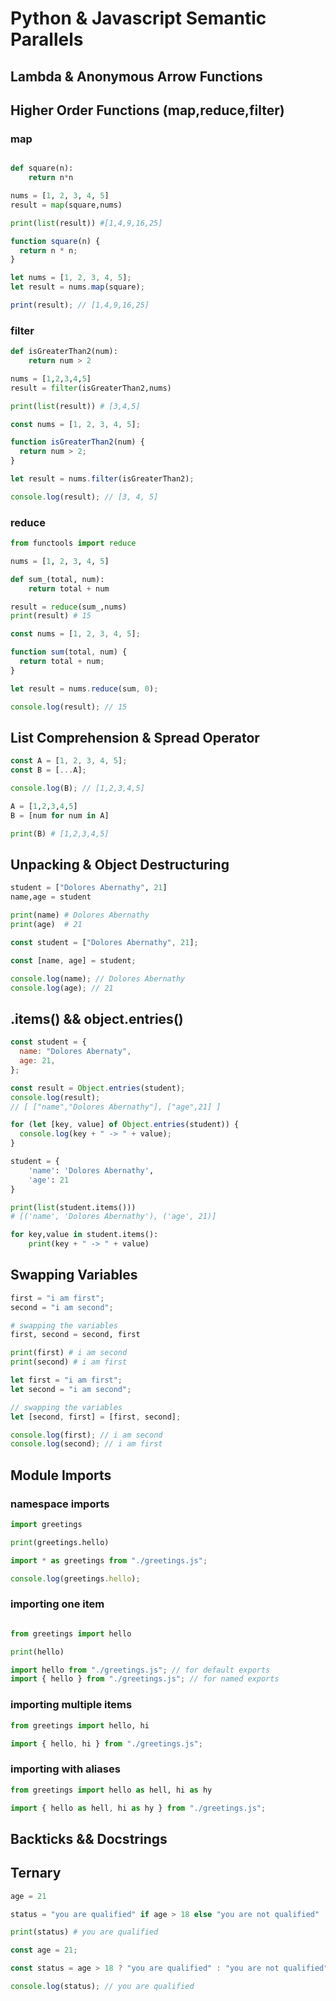 # Python & Javascript Semantic Parallels

## Lambda & Anonymous Arrow Functions

## Higher Order Functions (map,reduce,filter)

### map

```py

def square(n):
    return n*n

nums = [1, 2, 3, 4, 5]
result = map(square,nums)

print(list(result)) #[1,4,9,16,25]

```

```js
function square(n) {
  return n * n;
}

let nums = [1, 2, 3, 4, 5];
let result = nums.map(square);

print(result); // [1,4,9,16,25]
```

### filter

```py
def isGreaterThan2(num):
    return num > 2

nums = [1,2,3,4,5]
result = filter(isGreaterThan2,nums)

print(list(result)) # [3,4,5]
```

```js
const nums = [1, 2, 3, 4, 5];

function isGreaterThan2(num) {
  return num > 2;
}

let result = nums.filter(isGreaterThan2);

console.log(result); // [3, 4, 5]
```

### reduce

```py
from functools import reduce

nums = [1, 2, 3, 4, 5]

def sum_(total, num):
    return total + num

result = reduce(sum_,nums)
print(result) # 15
```

```js
const nums = [1, 2, 3, 4, 5];

function sum(total, num) {
  return total + num;
}

let result = nums.reduce(sum, 0);

console.log(result); // 15
```

## List Comprehension & Spread Operator

```js
const A = [1, 2, 3, 4, 5];
const B = [...A];

console.log(B); // [1,2,3,4,5]
```

```py
A = [1,2,3,4,5]
B = [num for num in A]

print(B) # [1,2,3,4,5]
```

## Unpacking & Object Destructuring

```py
student = ["Dolores Abernathy", 21]
name,age = student

print(name) # Dolores Abernathy
print(age)  # 21
```

```js
const student = ["Dolores Abernathy", 21];

const [name, age] = student;

console.log(name); // Dolores Abernathy
console.log(age); // 21
```

## .items() && object.entries()

```js
const student = {
  name: "Dolores Abernaty",
  age: 21,
};

const result = Object.entries(student);
console.log(result);
// [ ["name","Dolores Abernathy"], ["age",21] ]

for (let [key, value] of Object.entries(student)) {
  console.log(key + " -> " + value);
}
```

```py
student = {
    'name': 'Dolores Abernathy',
    'age': 21
}

print(list(student.items()))
# [('name', 'Dolores Abernathy'), ('age', 21)]

for key,value in student.items():
    print(key + " -> " + value)

```

## Swapping Variables

```py
first = "i am first";
second = "i am second";

# swapping the variables
first, second = second, first

print(first) # i am second
print(second) # i am first

```

```js
let first = "i am first";
let second = "i am second";

// swapping the variables
let [second, first] = [first, second];

console.log(first); // i am second
console.log(second); // i am first
```

## Module Imports

### namespace imports

```py
import greetings

print(greetings.hello)
```

```js
import * as greetings from "./greetings.js";

console.log(greetings.hello);
```

### importing one item

```py

from greetings import hello

print(hello)

```

```js
import hello from "./greetings.js"; // for default exports
import { hello } from "./greetings.js"; // for named exports
```

### importing multiple items

```py
from greetings import hello, hi
```

```js
import { hello, hi } from "./greetings.js";
```

### importing with aliases

```py
from greetings import hello as hell, hi as hy
```

```js
import { hello as hell, hi as hy } from "./greetings.js";
```

## Backticks && Docstrings

## Ternary

```py
age = 21

status = "you are qualified" if age > 18 else "you are not qualified"

print(status) # you are qualified
```

```js
const age = 21;

const status = age > 18 ? "you are qualified" : "you are not qualified";

console.log(status); // you are qualified
```
